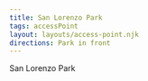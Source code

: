 ```yaml
---
title: San Lorenzo Park
tags: accessPoint
layout: layouts/access-point.njk
directions: Park in front
---
```


San Lorenzo Park
